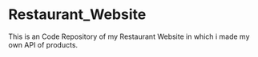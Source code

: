 # Restaurant_Website
This is an Code Repository of my Restaurant Website in which i made my own API of products. 
